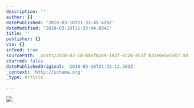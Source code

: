 ```yaml
---
description: ''
author: []
datePublished: '2018-03-18T21:33:45.420Z'
dateModified: '2018-03-18T21:33:44.834Z'
title: ''
publisher: {}
via: {}
inFeed: true
sourcePath: _posts/2018-03-18-b8ef0249-192f-4c26-853f-b33e6e5e5eb7.md
starred: false
datePublishedOriginal: '2018-03-18T21:32:12.362Z'
_context: 'http://schema.org'
_type: Article

---
```

![](https://the-grid-user-content.s3-us-west-2.amazonaws.com/27aa9c3e-7154-41ea-9b74-c14ec5630988.png)